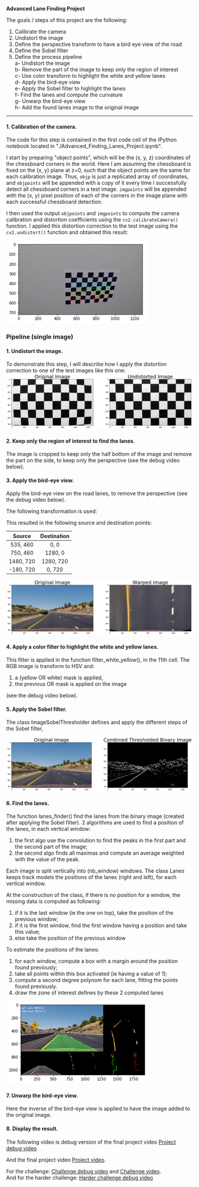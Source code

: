 **Advanced Lane Finding Project**

The goals / steps of this project are the following:

1. Calibrate the camera
2. Undistort the image
3. Define the perspective transform to have a bird eye view of the road
4. Define the Sobel filter
5. Define the process pipeline  
    a- Undistort the image  
    b- Remove the part of the image to keep only the region of interest  
    c- Use color transform to highlight the white and yellow lanes  
    d- Apply the bird-eye view  
    e- Apply the Sobel filter to highlight the lanes  
    f- Find the lanes and compute the curvature  
    g- Unwarp the bird-eye view  
    h- Add the found lanes image to the original image  

[//]: # (Image References)

[image1]: ./output_images/Camera_calibration.png "Camera calibration"
[image2]: ./output_images/Undistort_image.png "Undistort image"
[image3]: ./output_images/Bird-eye-view_road.png "Bird eye view of the road"
[image4]: ./output_images/Thresholded_gradients.png "Sobel filter"
[image5]: ./output_images/find_lanes_1.png "Find lanes 1"
[image6]: ./examples/example_output.jpg "Output"
[video1]: ./output_images/debug_project.mp4 "Debug project video"
[video2]: ./output_images/project.mp4 "Project video"
[video3]: ./output_images/debug_challenge.mp4 "Debug project video"
[video4]: ./output_images/challenge.mp4 "Project video"
[video5]: ./output_images/debug_harder_challenge.mp4 "Debug project video"

---

#### 1. Calibration of the camera.

The code for this step is contained in the first code cell of the IPython notebook located in "./Advanced_Finding_Lanes_Project.ipynb".  

I start by preparing "object points", which will be the (x, y, z) coordinates of the chessboard corners in the world. Here I am assuming the chessboard is fixed on the (x, y) plane at z=0, such that the object points are the same for each calibration image.  Thus, `objp` is just a replicated array of coordinates, and `objpoints` will be appended with a copy of it every time I successfully detect all chessboard corners in a test image.  `imgpoints` will be appended with the (x, y) pixel position of each of the corners in the image plane with each successful chessboard detection.  

I then used the output `objpoints` and `imgpoints` to compute the camera calibration and distortion coefficients using the `cv2.calibrateCamera()` function.  I applied this distortion correction to the test image using the `cv2.undistort()` function and obtained this result:

![Camera calibration][image1]

### Pipeline (single image)

#### 1. Undistort the image.
To demonstrate this step, I will describe how I apply the distortion correction to one of the test images like this one:
![Undistort the image][image2]

#### 2. Keep only the region of interest to find the lanes.
The image is cropped to keep only the half bottom of the image and remove the part on the side, to keep only the perspective (see the debug video below).

#### 3. Apply the bird-eye view.
Apply the bird-eye view on the road lanes, to remove the perspective (see the debug video below).

The following transformation is used:

This resulted in the following source and destination points:

| Source        | Destination   |
|:-------------:|:-------------:|
| 535, 460      | 0, 0        |
| 750, 460      | 1280, 0      |
| 1480, 720     | 1280, 720      |
| -180, 720      | 0, 720        |

![Bird-eye view][image3]

#### 4. Apply a color filter to highlight the white and yellow lanes.
This filter is applied in the function filter_white_yellow(), in the 11th cell.
The RGB image is transform to HSV and:
1. a (yellow OR white) mask is applied,
2. the previous OR mask is applied on the image

(see the debug video below).

#### 5. Apply the Sobel filter.
The class ImageSobelThresholder defines and apply the different steps of the Sobel filter,

![Sobel filter][image4]

#### 6. Find the lanes.

The function lanes_finder() find the lanes from the binary image (created after applying the Sobel filter).
2 algorithms are used to find a position of the lanes, in each vertical window:
1. the first algo use the convolution to find the peaks in the first part and the second part of the image;
2. the second algo finds all maximas and compute an average weighted with the value of the peak.

Each image is split vertically into (nb_window) windows.
The class Lanes keeps track models the positions of the lanes (right and left), for each vertical window.

At the construction of the class, if there is no position for a window, the missing data is computed as following:
1. if it is the last window (ie the one on top), take the position of the previous window;
2. if it is the first window, find the first window having a position and take this value;
3. else take the position of the previous window

To estimate the positions of the lanes:
1. for each window, compute a box with a margin around the position found previously;
2. take all points within this box activated (ie having a value of 1);
3. compute a second degree polynom for each lane, fitting the points found previously.
4. draw the zone of interest defines by these 2 computed lanes

![Sobel filter][image5]

#### 7. Unwarp the bird-eye view.
Here the inverse of the bird-eye view is applied to have the image added to the original image.

#### 8. Display the result.
The following video is debug version of the final project video [Project debug video][video1]

And the final project video [Project video][video2].

For the challenge: [Challenge debug video][video3] and [Challenge video][video4].  
And for the harder challenge: [Harder challenge debug video][video5]
